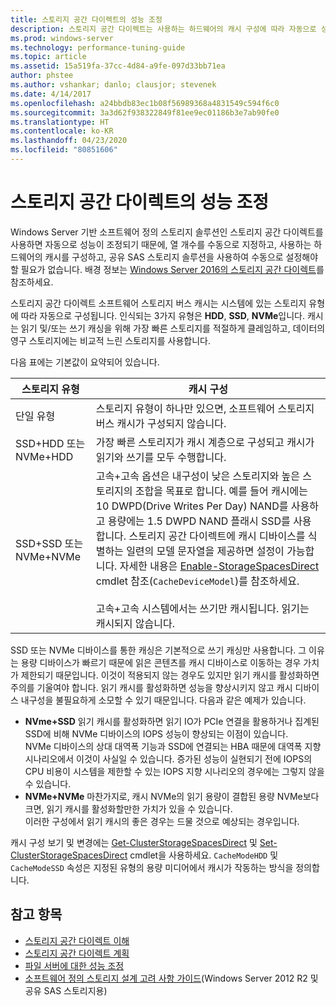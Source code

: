```yaml
---
title: 스토리지 공간 다이렉트의 성능 조정
description: 스토리지 공간 다이렉트는 사용하는 하드웨어의 캐시 구성에 따라 자동으로 성능을 조정하며, 자세한 내용은 이 문서에 설명되어 있습니다.
ms.prod: windows-server
ms.technology: performance-tuning-guide
ms.topic: article
ms.assetid: 15a519fa-37cc-4d84-a9fe-097d33bb71ea
author: phstee
ms.author: vshankar; danlo; clausjor; stevenek
ms.date: 4/14/2017
ms.openlocfilehash: a24bbdb83ec1b08f56989368a4831549c594f6c0
ms.sourcegitcommit: 3a3d62f938322849f81ee9ec01186b3e7ab90fe0
ms.translationtype: HT
ms.contentlocale: ko-KR
ms.lasthandoff: 04/23/2020
ms.locfileid: "80851606"
---
```

# <a name="performance-tuning-for-storage-spaces-direct"></a>스토리지 공간 다이렉트의 성능 조정

Windows Server 기반 소프트웨어 정의 스토리지 솔루션인 스토리지 공간 다이렉트를 사용하면 자동으로 성능이 조정되기 때문에, 열 개수를 수동으로 지정하고, 사용하는 하드웨어의 캐시를 구성하고, 공유 SAS 스토리지 솔루션을 사용하여 수동으로 설정해야 할 필요가 없습니다. 배경 정보는 [Windows Server 2016의 스토리지 공간 다이렉트](../../../../storage/storage-spaces/storage-spaces-direct-overview.md)를 참조하세요.

스토리지 공간 다이렉트 소프트웨어 스토리지 버스 캐시는 시스템에 있는 스토리지 유형에 따라 자동으로 구성됩니다. 인식되는 3가지 유형은 **HDD**, **SSD**, **NVMe**입니다. 캐시는 읽기 및/또는 쓰기 캐싱을 위해 가장 빠른 스토리지를 적절하게 클레임하고, 데이터의 영구 스토리지에는 비교적 느린 스토리지를 사용합니다.

다음 표에는 기본값이 요약되어 있습니다.

| 스토리지 유형 | 캐시 구성 |
| --- | --- |
| 단일 유형 | 스토리지 유형이 하나만 있으면, 소프트웨어 스토리지 버스 캐시가 구성되지 않습니다. |
| SSD+HDD 또는 NVMe+HDD | 가장 빠른 스토리지가 캐시 계층으로 구성되고 캐시가 읽기와 쓰기를 모두 수행합니다. |
| SSD+SSD 또는 NVMe+NVMe | 고속+고속 옵션은 내구성이 낮은 스토리지와 높은 스토리지의 조합을 목표로 합니다. 예를 들어 캐시에는 10 DWPD(Drive Writes Per Day) NAND를 사용하고 용량에는 1.5 DWPD NAND 플래시 SSD를 사용합니다. 스토리지 공간 다이렉트에 캐시 디바이스를 식별하는 일련의 모델 문자열을 제공하면 설정이 가능합니다. 자세한 내용은 [Enable-StorageSpacesDirect](https://technet.microsoft.com/library/mt589697.aspx) cmdlet 참조(`CacheDeviceModel`)를 참조하세요. <br><br>고속+고속 시스템에서는 쓰기만 캐시됩니다. 읽기는 캐시되지 않습니다. |

SSD 또는 NVMe 디바이스를 통한 캐싱은 기본적으로 쓰기 캐싱만 사용합니다. 그 이유는 용량 디바이스가 빠르기 때문에 읽은 콘텐츠를 캐시 디바이스로 이동하는 경우 가치가 제한되기 때문입니다. 이것이 적용되지 않는 경우도 있지만 읽기 캐시를 활성화하면 주의를 기울여야 합니다. 읽기 캐시를 활성화하면 성능을 향상시키지 않고 캐시 디바이스 내구성을 불필요하게 소모할 수 있기 때문입니다. 다음과 같은 예제가 있습니다.

* **NVme+SSD** 읽기 캐시를 활성화하면 읽기 IO가 PCIe 연결을 활용하거나 집계된 SSD에 비해 NVMe 디바이스의 IOPS 성능이 향상되는 이점이 있습니다. <br>NVMe 디바이스의 상대 대역폭 기능과 SSD에 연결되는 HBA 때문에 대역폭 지향 시나리오에서 이것이 사실일 수 있습니다.  증가된 성능이 실현되기 전에 IOPS의 CPU 비용이 시스템을 제한할 수 있는 IOPS 지향 시나리오의 경우에는 그렇지 않을 수 있습니다. 
* **NVMe+NVMe** 마찬가지로, 캐시 NVMe의 읽기 용량이 결합된 용량 NVMe보다 크면, 읽기 캐시를 활성화할만한 가치가 있을 수 있습니다. <br>이러한 구성에서 읽기 캐시의 좋은 경우는 드물 것으로 예상되는 경우입니다.

캐시 구성 보기 및 변경에는 [Get-ClusterStorageSpacesDirect](https://technet.microsoft.com/library/mt634616.aspx) 및 [Set-ClusterStorageSpacesDirect](https://technet.microsoft.com/library/mt763265.aspx) cmdlet을 사용하세요. `CacheModeHDD` 및 `CacheModeSSD` 속성은 지정된 유형의 용량 미디어에서 캐시가 작동하는 방식을 정의합니다.

## <a name="see-also"></a>참고 항목

- [스토리지 공간 다이렉트 이해](../../../../storage/storage-spaces/understand-storage-spaces-direct.md)
- [스토리지 공간 다이렉트 계획](../../../../storage/storage-spaces/plan-storage-spaces-direct.md)
- [파일 서버에 대한 성능 조정](../../role/file-server/index.md)
- [소프트웨어 정의 스토리지 설계 고려 사항 가이드](https://technet.microsoft.com/library/mt243829.aspx)(Windows Server 2012 R2 및 공유 SAS 스토리지용)
